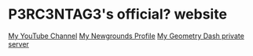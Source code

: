 # P3RC3NTAG3's official? website
[My YouTube Channel](https://www.youtube.com/@P3RC3NTAG3)
[My Newgrounds Profile](https://P3RC3NTAG3.newgrounds.com/)
[My Geometry Dash private server](https://circuitgdps.ps.fhgdps.com/dashboard/)
